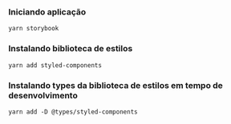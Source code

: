 ### Iniciando aplicação
```
yarn storybook
```
### Instalando biblioteca de estilos
```
yarn add styled-components
```
### Instalando types da biblioteca de estilos em tempo de desenvolvimento
```
yarn add -D @types/styled-components
```